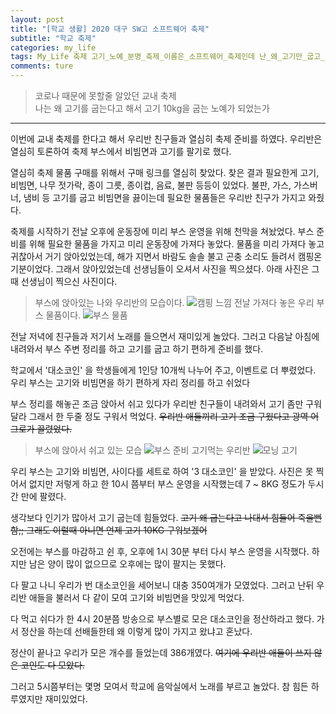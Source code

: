 ```yaml
---
layout: post  
title: "[학교 생활] 2020 대구 SW고 소프트웨어 축제"  
subtitle: "학교 축제"  
categories: my_life 
tags: My_Life 축제 고기_노예_분명_축제_이름은_소프트웨어_축제인데 난_왜_고기만_굽고_있는가
comments: ture  
---
```


> 코로나 때문에 못할줄 알았던 교내 축제  
> 나는 왜 고기를 굽는다고 해서 고기 10kg을 굽는 노예가 되었는가

---

이번에 교내 축제를 한다고 해서 우리반 친구들과 열심히 축제 준비를 하였다. 우리반은 열심히 토론하여 축제 부스에서 비빔면과 고기를 팔기로 했다.  

열심히 축제 물품 구매를 위해서 구매 링크를 열심히 찾았다. 찾은 결과 필요한게 고기, 비빔면, 나무 젓가락, 종이 그릇, 종이컵, 음료, 불판 등등이 있었다.
불판, 가스, 가스버너, 냄비 등 고기를 굽고 비빔면을 끓이는데 필요한 물품들은 우리반 친구가 가지고 와줬다.

축제를 시작하기 전날 오후에 운동장에 미리 부스 운영을 위해 천막을 쳐놨었다. 부스 준비를 위해 필요한 물품을 가지고 미리 운동장에 가져다 놓았다.
물품을 미리 가져다 놓고 귀찮아서 거기 앉아있었는데, 해가 지면서 바람도 솔솔 불고 곤충 소리도 들려서 캠핑온 기분이었다.
그래서 앉아있었는데 선생님들이 오셔서 사진을 찍으셨다. 아래 사진은 그때 선생님이 찍으신 사진이다.

> 부스에 앉아있는 나와 우리반의 모습이다.
![캠핑 느낌](https://Junhong0209.github.io/assets/img/Festival/Festival_day-1-1.jpg)
> 전날 가져다 놓은 우리 부스 물품이다.
![부스 물품](https://Junhong0209.github.io/assets/img/Festival/Festival_day-1-2.jpg)

전날 저녁에 친구들과 저기서 노래를 들으면서 재미있게 놀았다. 그러고 다음날 아침에 내려와서 부스 주변 정리를 하고 고기를 굽고 하기 편하게 준비를 했다.

학교에서 '대소코인' 을 학생들에게 1인당 10개씩 나누어 주고, 이벤트로 더 뿌렸었다. 우리 부스는 고기와 비빔면을 하기 편하게 자리 정리를 하고 쉬었다

부스 정리를 해놓곤 조금 앉아서 쉬고 있다가 우리반 친구들이 내려와서 고기 좀만 구워달라 그래서 한 두줄 정도 구워서 먹었다.
~~우리반 애들끼리 고기 조금 구웠다고 광역 어그로가 끌렸었다.~~

> 부스에 앉아서 쉬고 있는 모습
![부스 준비](https://Junhong0209.github.io/assets/img/Festival/Festival2.jpg)
> 고기먹는 우리반
![모닝 고기](https://Junhong0209.github.io/assets/img/Festival/Festival1.jpg)

우리 부스는 고기와 비빔면, 사이다를 세트로 하여 '3 대소코인' 을 받았다. 사진은 못 찍어서 없지만 저렇게 하고 한 10시 쯤부터 부스 운영을 시작했는데 7 ~ 8KG 정도가 두시간 만에 팔렸다.

생각보다 인기가 많아서 고기 굽는데 힘들었다. ~~고기 왜 굽는다고 나대서 힘들어 죽을뻔함;; 그래도 이럴때 아니면 언제 고기 10KG 구워보겠어~~

오전에는 부스를 마감하고 쉰 후, 오후에 1시 30분 부터 다시 부스 운영을 시작했다. 하지만 남은 양이 많이 없으므로 오후에는 많이 팔지는 못했다.

다 팔고 나니 우리가 번 대소코인을 세어보니 대충 350여개가 모였었다. 그러고 난뒤 우리반 애들을 불러서 다 같이 모여 고기와 비빔면을 맛있게 먹었다.

다 먹고 쉬다가 한 4시 20분쯤 방송으로 부스별로 모은 대소코인을 정산하라고 했다. 가서 정산을 하는데 선배들한테 왜 이렇게 많이 가지고 왔냐고 혼났다.

정산이 끝나고 우리가 모은 개수를 들었는데 386개였다. ~~여기에 우리반 애들이 쓰지 않은 코인도 다 모았다.~~

그러고 5시쯤부터는 몇명 모여서 학교에 음악실에서 노래를 부르고 놀았다. 참 힘든 하루였지만 재미있었다.

